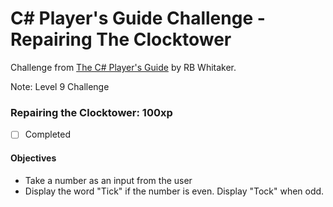 # C# Player's Guide Challenge - Repairing The Clocktower
Challenge from [The C# Player's Guide](https://csharpplayersguide.com/) by RB Whitaker.

Note: Level 9 Challenge

### Repairing the Clocktower: 100xp
- [ ] Completed

#### Objectives
- Take a number as an input from the user
- Display the word "Tick" if the number is even. Display "Tock" when odd.
